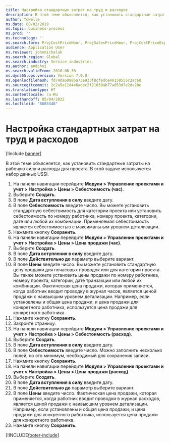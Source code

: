 ```yaml
---
title: Настройка стандартных затрат на труд и расходов
description: В этой теме объясняется, как установить стандартные затраты на рабочую силу и расходы для проекта.
author: Yowelle
ms.date: 08/02/2019
ms.topic: business-process
ms.prod: ''
ms.technology: ''
ms.search.form: ProjCostPriceHour, ProjSalesPriceHour, ProjCostPriceExpense, ProjSalesPriceCost
audience: Application User
ms.reviewer: johnmichalak
ms.search.region: Global
ms.search.industry: Service industries
ms.author: andchoi
ms.search.validFrom: 2016-06-30
ms.dyn365.ops.version: Version 7.0.0
ms.openlocfilehash: fd74da69986a73e933f8cfedce40158555c2ac60
ms.sourcegitcommit: 2c2a5a11d446adec2f21030ab77a053d7e2da28e
ms.translationtype: HT
ms.contentlocale: ru-RU
ms.lasthandoff: 05/04/2022
ms.locfileid: "8685348"
---
```

# <a name="configure-standard-costs-for-labor-and-expenses"></a>Настройка стандартных затрат на труд и расходов

[!include [banner](../../includes/banner.md)]

В этой теме объясняется, как установить стандартные затраты на рабочую силу и расходы для проекта. В этой задаче используется набор данных USSI.

1. На панели навигации перейдите **Модули > Управление проектами и учет > Настройка > Цены > Себестоимость (час)**.
2. Выберите **Создать**.
3. В поле **Дата вступления в силу** введите дату.
4. В поле **Себестоимость** введите число. Вы можете установить стандартную себестоимость для категории проекта или установить себестоимость по номеру работника, номеру проекта, категории, дате или любой их комбинации. Применяемая себестоимость является себестоимостью с максимальным уровнем детализации.  
5. Нажмите кнопку **Сохранить**.
6. На панели навигации перейдите **Модули > Управление проектами и учет > Настройка > Цены > Цена продажи (час)**.
7. Выберите **Создать**.
8. В поле **Дата вступления в силу** введите дату.
9. В поле **Действительно до** параметр выберите вариант.
10. В поле **Цены** введите число. Вы можете установить стандартную цену продажи для почасовых проводок или для категории проекта. Вы также можете установить цены продажи по номеру работника, номеру проекта, категории, дате транзакции или любой их комбинации. Фактическая цена продажи, которая применяется, когда работник вводит проводку в журнал часов, является ценой продажи с наивысшим уровнем детализации. Например, если установлены и общая цена продажи, и цена продажи для конкретного работника, используется цена продажи для конкретного работника.  
11. Нажмите кнопку **Сохранить**.
12. Закройте страницу.
13. На панели навигации перейдите **Модули > Управление проектами и учет > Настройка > Цены > Себестоимость (расход)**.
14. Выберите **Создать**.
15. В поле **Дата вступления в силу** введите дату.
16. В поле **Себестоимость** введите число. Можно заполнить несколько полей, но это минимум, необходимый для сохранения записи.  
17. Нажмите кнопку **Сохранить**.
18. На панели навигации перейдите **Модули > Управление проектами и учет > Настройка > Цены > Цена продажи (расход)**.
19. Выберите **Создать**.
20. В поле **Дата вступления в силу** введите дату.
21. В поле **Действительно до** параметр выберите вариант.
22. В поле **Цены** введите число. Фактическая цена продажи, которая применяется, когда работник вводит проводки в журнал расходов, является ценой продажи с наивысшим уровнем детализации. Например, если установлены и общая цена продажи, и цена продажи для конкретного работника, используется цена продажи для конкретного работника.  
23. Нажмите кнопку **Сохранить**.



[!INCLUDE[footer-include](../../includes/footer-banner.md)]